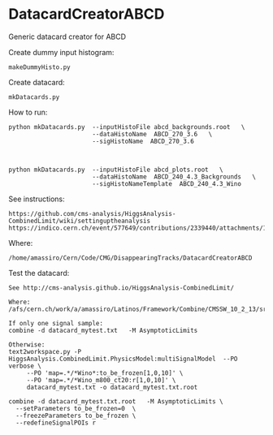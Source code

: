 # DatacardCreatorABCD

Generic datacard creator for ABCD


Create dummy input histogram:

    makeDummyHisto.py


Create datacard:

    mkDatacards.py

    
How to run:

    python mkDatacards.py  --inputHistoFile abcd_backgrounds.root   \
                           --dataHistoName  ABCD_270_3.6   \
                           --sigHistoName  ABCD_270_3.6
                           
    
    
    python mkDatacards.py  --inputHistoFile abcd_plots.root   \
                           --dataHistoName  ABCD_240_4.3_Backgrounds   \
                           --sigHistoNameTemplate  ABCD_240_4.3_Wino
     
     
     
    
See instructions:

    https://github.com/cms-analysis/HiggsAnalysis-CombinedLimit/wiki/settinguptheanalysis
    https://indico.cern.ch/event/577649/contributions/2339440/attachments/1380196/2097805/beyond_simple_datacards.pdf

    
Where:

    /home/amassiro/Cern/Code/CMG/DisappearingTracks/DatacardCreatorABCD

    
Test the datacard:

    See http://cms-analysis.github.io/HiggsAnalysis-CombinedLimit/
    
    Where: /afs/cern.ch/work/a/amassiro/Latinos/Framework/Combine/CMSSW_10_2_13/src/
    
    If only one signal sample:
    combine -d datacard_mytest.txt   -M AsymptoticLimits

    Otherwise:
    text2workspace.py -P HiggsAnalysis.CombinedLimit.PhysicsModel:multiSignalModel  --PO verbose \
         --PO 'map=.*/*Wino*:to_be_frozen[1,0,10]' \
         --PO 'map=.*/*Wino_m800_ct20:r[1,0,10]' \
         datacard_mytest.txt -o datacard_mytest.txt.root

    combine -d datacard_mytest.txt.root   -M AsymptoticLimits \
      --setParameters to_be_frozen=0  \
      --freezeParameters to_be_frozen \
      --redefineSignalPOIs r
      
      
    